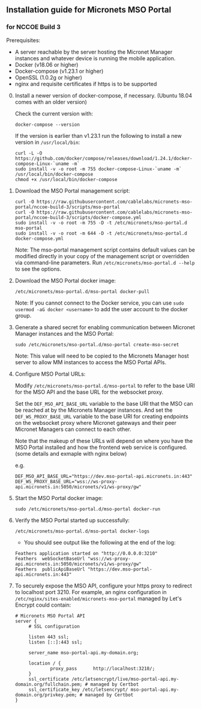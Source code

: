 ## Installation guide for Micronets MSO Portal

### for NCCOE Build 3

Prerequisites:

* A server reachable by the server hosting the Micronet Manager instances
   and whatever device is running the mobile application.
* Docker (v18.06 or higher)
* Docker-compose (v1.23.1 or higher)
* OpenSSL (1.0.2g or higher)
* nginx and requisite certificates if https is to be supported


0. Install a newer version of docker-compose, if necessary. (Ubuntu 18.04 comes with an older version)

   Check the current version with:
   ```
   docker-compose --version
   ```
   
   If the version is earlier than v1.23.1 run the following to install a new version in `/usr/local/bin`:

   ```
   curl -L -O https://github.com/docker/compose/releases/download/1.24.1/docker-compose-Linux-`uname -m`
   sudo install -v -o root -m 755 docker-compose-Linux-`uname -m` /usr/local/bin/docker-compose
   chmod +x /usr/local/bin/docker-compose
   ```

0. Download the MSO Portal management script:

   ```
   curl -O https://raw.githubusercontent.com/cablelabs/micronets-mso-portal/nccoe-build-3/scripts/mso-portal
   curl -O https://raw.githubusercontent.com/cablelabs/micronets-mso-portal/nccoe-build-3/scripts/docker-compose.yml
   sudo install -v -o root -m 755 -D -t /etc/micronets/mso-portal.d mso-portal
   sudo install -v -o root -m 644 -D -t /etc/micronets/mso-portal.d docker-compose.yml
   ```

    Note: The mso-portal management script contains default values can be modified directly in your 
    copy of the management script or overridden via command-line parameters. Run 
    `/etc/micronets/mso-portal.d --help` to see the options.

0. Download the MSO Portal docker image:

   ```
   /etc/micronets/mso-portal.d/mso-portal docker-pull
   ```

   Note: If you cannot connect to the Docker service, you can use 
         `sudo usermod -aG docker <username>` to add the user account to the docker group.

0. Generate a shared secret for enabling communication between Micronet Manager instances and the MSO Portal:

   ```
   sudo /etc/micronets/mso-portal.d/mso-portal create-mso-secret
   ```

   Note: This value will need to be copied to the Micronets Manager host server to 
         allow MM instances to access the MSO Portal APIs.

0. Configure MSO Portal URLs:
 
   Modify `/etc/micronets/mso-portal.d/mso-portal` to refer to the base URI for the MSO API
   and the base URL for the websocket proxy. 

   Set the `DEF_MSO_API_BASE_URL` variable to the base URI that the MSO can be reached at by 
   the Micronets Manager instances. And set the `DEF_WS_PROXY_BASE_URL` variable to the base 
   URI for creating endpoints on the websocket proxy where Micronet gateways and their peer 
   Micronet Managers can connect to each other. 
   
   Note that the makeup of these URLs will depend on where you have the MSO Portal 
   installed and how the frontend web service is configured. (some details and exmaple with 
   nginx below)

   e.g.
   ```
   DEF_MSO_API_BASE_URL="https://dev.mso-portal-api.micronets.in:443"
   DEF_WS_PROXY_BASE_URL="wss://ws-proxy-api.micronets.in:5050/micronets/v1/ws-proxy/gw"
   ```
   
0. Start the MSO Portal docker image:

   ```
   sudo /etc/micronets/mso-portal.d/mso-portal docker-run
   ```

0. Verify the MSO Portal started up successfully:

   ```
   /etc/micronets/mso-portal.d/mso-portal docker-logs
   ```

   - You should see output like the following at the end of the log:

    ```
    Feathers application started on "http://0.0.0.0:3210"
    Feathers  webSocketBaseUrl "wss://ws-proxy-api.micronets.in:5050/micronets/v1/ws-proxy/gw"
    Feathers  publicApiBaseUrl "https://dev.mso-portal-api.micronets.in:443"
    ```

0. To securely expose the MSO API, configure your https proxy to redirect to localhost port
   3210. For example, an nginx configuration in `/etc/nginx/sites-enabled/micronets-mso-portal` 
   managed by Let's Encrypt could contain:
   
   ```
   # Micronets MSO Portal API
   server {
        # SSL configuration
        
        listen 443 ssl;
        listen [::]:443 ssl;

        server_name mso-portal-api.my-domain.org;

        location / {
                proxy_pass      http://localhost:3210/;
        }
        ssl_certificate /etc/letsencrypt/live/mso-portal-api.my-domain.org/fullchain.pem; # managed by Certbot
        ssl_certificate_key /etc/letsencrypt/ mso-portal-api.my-domain.org/privkey.pem; # managed by Certbot
   }
```

